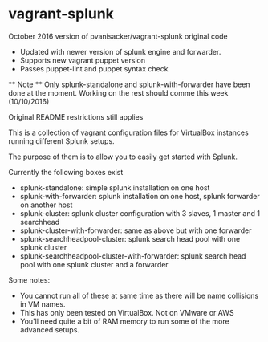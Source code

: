 vagrant-splunk
==============

October 2016 version of pvanisacker/vagrant-splunk original code

- Updated with newer version of splunk engine and forwarder.
- Supports new vagrant puppet version
- Passes puppet-lint and puppet syntax check

** Note ** Only splunk-standalone and splunk-with-forwarder have been done at the moment.  Working on the
  rest should comme this week (10/10/2016)

Original README restrictions still applies

This is a collection of vagrant configuration files for VirtualBox instances running different Splunk setups.

The purpose of them is to allow you to easily get started with Splunk.

Currently the following boxes exist
- splunk-standalone: simple splunk installation on one host
- splunk-with-forwarder: splunk installation on one host, splunk forwarder on another host
- splunk-cluster: splunk cluster configuration with 3 slaves, 1 master and 1 searchhead
- splunk-cluster-with-forwarder: same as above but with one forwarder
- splunk-searchheadpool-cluster: splunk search head pool with one splunk cluster
- splunk-searchheadpool-cluster-with-forwarder: splunk search head pool with one splunk cluster and a forwarder

Some notes:
- You cannot run all of these at same time as there will be name collisions in VM names.
- This has only been tested on VirtualBox. Not on VMware or AWS
- You'll need quite a bit of RAM memory to run some of the more advanced setups.
